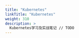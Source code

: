 ```yaml
---
title: "Kubernetes"
linkTitle: "Kubernetes"
weight: 310
description: >
  Kubernetes学习及实战笔记 // TODO
---
```


